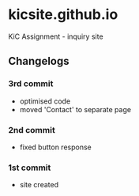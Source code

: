 # kicsite.github.io
KiC Assignment - inquiry site

## Changelogs
### 3rd commit
* optimised code
* moved 'Contact' to separate page

### 2nd commit
* fixed button response

### 1st commit
* site created
